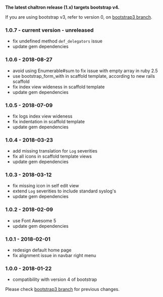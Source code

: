 **The latest chaltron release (1.x) targets bootstrap v4.**

If you are using bootstrap v3, refer to version 0, on [bootstrap3 branch](https://github.com/vicvega/chaltron/blob/bootstrap3/CHANGELOG.md).

### 1.0.7 - current version - unreleased
 * fix undefined method `def_delegators` issue
 * update gem dependencies

### 1.0.6 - 2018-08-27
 * avoid using Enumerable#sum to fix issue with empty array in ruby 2.5
 * use bootstrap_form_with in scaffold template, according to new rails scaffold
 * fix index view wideness in scaffold template
 * update gem dependencies

### 1.0.5 - 2018-07-09
 * fix logs index view wideness
 * fix indentation in scaffold template
 * update gem dependencies

### 1.0.4 - 2018-03-23
 * add missing translation for `Log` severities
 * fix all icons in scaffold template views
 * update gem dependencies

### 1.0.3 - 2018-03-12
 * fix missing icon in self edit view
 * extend `Log` severities to include standard syslog's
 * update gem dependencies

### 1.0.2 - 2018-02-09
 * use Font Awesome 5
 * update gem dependencies

### 1.0.1 - 2018-02-01
 * redesign default home page
 * fix alignment issue in navbar right menu

### 1.0.0 - 2018-01-22
 * compatibility with version 4 of bootstrap

Please check [bootstrap3 branch](https://github.com/vicvega/chaltron/blob/bootstrap3/CHANGELOG.md) for previous changes.

